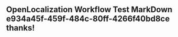 <properties
ms.topic="hero-topic1"
ms.test1="hero-topic"
ms.test2="test"/>

## OpenLocalization Workflow Test MarkDown e934a45f-459f-484c-80ff-4266f40bd8ce thanks!
